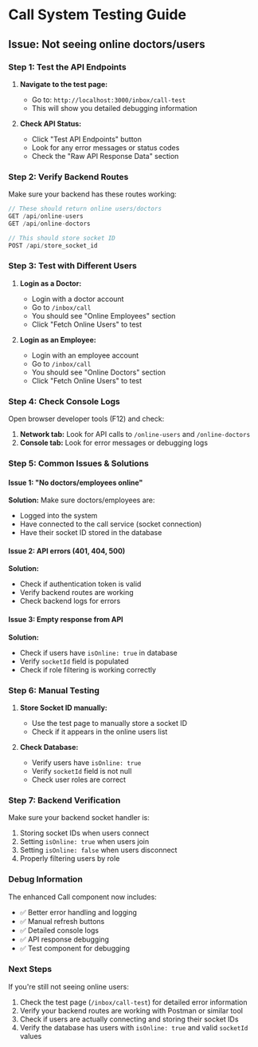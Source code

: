 # Call System Testing Guide

## Issue: Not seeing online doctors/users

### Step 1: Test the API Endpoints

1. **Navigate to the test page:**
   - Go to: `http://localhost:3000/inbox/call-test`
   - This will show you detailed debugging information

2. **Check API Status:**
   - Click "Test API Endpoints" button
   - Look for any error messages or status codes
   - Check the "Raw API Response Data" section

### Step 2: Verify Backend Routes

Make sure your backend has these routes working:

```javascript
// These should return online users/doctors
GET /api/online-users
GET /api/online-doctors

// This should store socket ID
POST /api/store_socket_id
```

### Step 3: Test with Different Users

1. **Login as a Doctor:**
   - Login with a doctor account
   - Go to `/inbox/call`
   - You should see "Online Employees" section
   - Click "Fetch Online Users" to test

2. **Login as an Employee:**
   - Login with an employee account  
   - Go to `/inbox/call`
   - You should see "Online Doctors" section
   - Click "Fetch Online Users" to test

### Step 4: Check Console Logs

Open browser developer tools (F12) and check:

1. **Network tab:** Look for API calls to `/online-users` and `/online-doctors`
2. **Console tab:** Look for error messages or debugging logs

### Step 5: Common Issues & Solutions

#### Issue 1: "No doctors/employees online"
**Solution:** Make sure doctors/employees are:
- Logged into the system
- Have connected to the call service (socket connection)
- Have their socket ID stored in the database

#### Issue 2: API errors (401, 404, 500)
**Solution:** 
- Check if authentication token is valid
- Verify backend routes are working
- Check backend logs for errors

#### Issue 3: Empty response from API
**Solution:**
- Check if users have `isOnline: true` in database
- Verify `socketId` field is populated
- Check if role filtering is working correctly

### Step 6: Manual Testing

1. **Store Socket ID manually:**
   - Use the test page to manually store a socket ID
   - Check if it appears in the online users list

2. **Check Database:**
   - Verify users have `isOnline: true`
   - Verify `socketId` field is not null
   - Check user roles are correct

### Step 7: Backend Verification

Make sure your backend socket handler is:
1. Storing socket IDs when users connect
2. Setting `isOnline: true` when users join
3. Setting `isOnline: false` when users disconnect
4. Properly filtering users by role

### Debug Information

The enhanced Call component now includes:
- ✅ Better error handling and logging
- ✅ Manual refresh buttons
- ✅ Detailed console logs
- ✅ API response debugging
- ✅ Test component for debugging

### Next Steps

If you're still not seeing online users:

1. Check the test page (`/inbox/call-test`) for detailed error information
2. Verify your backend routes are working with Postman or similar tool
3. Check if users are actually connecting and storing their socket IDs
4. Verify the database has users with `isOnline: true` and valid `socketId` values 